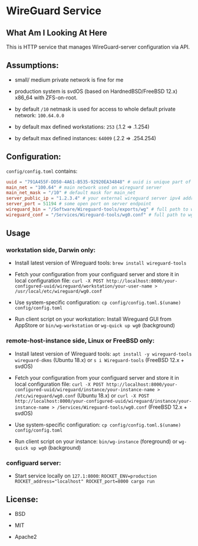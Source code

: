 # WireGuard Service


## What Am I Looking At Here

This is HTTP service that manages WireGuard-server configuration via API.


## Assumptions:

- small/ medium private network is fine for me

- production system is svdOS (based on HardnedBSD/FreeBSD 12.x) x86_64 with ZFS-on-root.

- by default `/10` netmask is used for access to whole default private network: `100.64.0.0`

- by default max defined workstations: `253` (.1.2 => .1.254)

- by default max defined instances: `64009` (.2.2 => .254.254)



## Configuration:


`config/config.toml` contains:

```toml
uuid = "791A455F-DD50-4A61-B535-92920EA34848" # uuid is unique part of a request path
main_net = "100.64" # main network used on wireguard server
main_net_mask = "/10" # default mask for main_net
server_public_ip = "1.2.3.4" # your external wireguard server ipv4 address
server_port = 51194 # some open port on server endpoint
wireguard_bin = "/Software/Wireguard-tools/exports/wg" # full path to wg utility
wireguard_conf = "/Services/Wireguard-tools/wg0.conf" # full path to wg0.conf
```


## Usage

### workstation side, Darwin only:

- Install latest version of Wireguard tools:
  `brew install wireguard-tools`

- Fetch your configuration from your configuard server and store it in local configuration file:
  `curl -X POST http://localhost:8000/your-configured-uuid/wireguard/workstation/your-user-name > /usr/local/etc/wireguard/wg0.conf`

- Use system-specific configuration:
  `cp config/config.toml.$(uname) config/config.toml`

- Run client script on your workstation:
  Install Wireguard GUI from AppStore or `bin/wg-workstation` or `wg-quick up wg0` (background)

### remote-host-instance side, Linux or FreeBSD only:

- Install latest version of Wireguard tools:
  `apt install -y wireguard-tools wireguard-dkms` (Ubuntu 18.x) or `s i Wireguard-tools` (FreeBSD 12.x + svdOS)

- Fetch your configuration from your configuard server and store it in local configuration file:
  `curl -X POST http://localhost:8000/your-configured-uuid/wireguard/instance/your-instance-name > /etc/wireguard/wg0.conf` (Ubuntu 18.x) or `curl -X POST http://localhost:8000/your-configured-uuid/wireguard/instance/your-instance-name > /Services/Wireguard-tools/wg0.conf` (FreeBSD 12.x + svdOS)

- Use system-specific configuration:
  `cp config/config.toml.$(uname) config/config.toml`

- Run client script on your instance:
  `bin/wg-instance` (foreground) or `wg-quick up wg0` (background)

### configuard server:

- Start service locally on `127.1:8000`:
  `ROCKET_ENV=production ROCKET_address="localhost" ROCKET_port=8000 cargo run`


## License:

- BSD

- MIT

- Apache2
